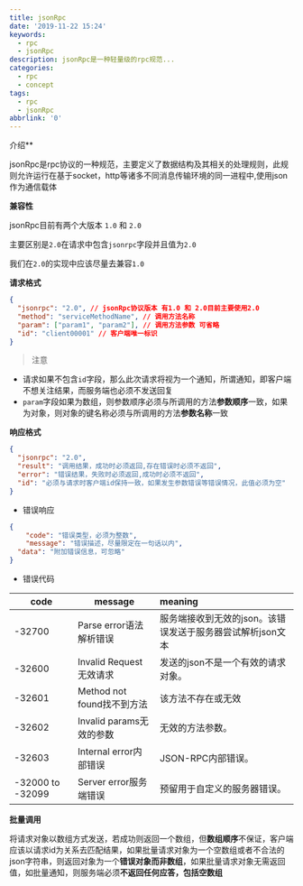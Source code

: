 ```yaml
---
title: jsonRpc
date: '2019-11-22 15:24'
keywords:
  - rpc
  - jsonRpc
description: jsonRpc是一种轻量级的rpc规范...
categories:
  - rpc
  - concept
tags:
  - rpc
  - jsonRpc
abbrlink: '0'
---
```






介绍**

jsonRpc是rpc协议的一种规范，主要定义了数据结构及其相关的处理规则，此规则允许运行在基于socket，http等诸多不同消息传输环境的同一进程中,使用json作为通信载体

**兼容性**

jsonRpc目前有两个大版本 `1.0` 和 `2.0`

主要区别是`2.0`在请求中包含`jsonrpc`字段并且值为`2.0`

我们在`2.0`的实现中应该尽量去兼容`1.0`

**请求格式**

```json
{
  "jsonrpc": "2.0", // jsonRpc协议版本 有1.0 和 2.0目前主要使用2.0
  "method": "serviceMethodName", // 调用方法名称
  "param": ["param1", "param2"], // 调用方法参数 可省略
  "id": "client00001" // 客户端唯一标识
}
```

> 注意

- 请求如果不包含`id`字段，那么此次请求将视为一个通知，所谓通知，即客户端不想关注结果，而服务端也必须不发送回复
- `param`字段如果为数组，则参数顺序必须与所调用的方法**参数顺序**一致，如果为对象，则对象的键名称必须与所调用的方法**参数名称**一致

**响应格式**

```json
{
  "jsonrpc": "2.0",
  "result": "调用结果，成功时必须返回,存在错误时必须不返回",
  "error": "错误结果，失败时必须返回,成功时必须不返回",
  "id": "必须与请求时客户端id保持一致，如果发生参数错误等错误情况，此值必须为空"
}
```

- 错误响应

```json
{
	"code": "错误类型，必须为整数",
	"message": "错误描述，尽量限定在一句话以内",
  "data": "附加错误信息，可忽略"
}
```

- 错误代码

| code             | message                    | meaning                                                    |
| ---------------- | -------------------------- | :--------------------------------------------------------- |
| -32700           | Parse error语法解析错误    | 服务端接收到无效的json。该错误发送于服务器尝试解析json文本 |
| -32600           | Invalid Request无效请求    | 发送的json不是一个有效的请求对象。                         |
| -32601           | Method not found找不到方法 | 该方法不存在或无效                                         |
| -32602           | Invalid params无效的参数   | 无效的方法参数。                                           |
| -32603           | Internal error内部错误     | JSON-RPC内部错误。                                         |
| -32000 to -32099 | Server error服务端错误     | 预留用于自定义的服务器错误。                               |

**批量调用**

将请求对象以数组方式发送，若成功则返回一个数组，但**数组顺序**不保证，客户端应该以请求id为关系去匹配结果，如果批量请求对象为一个空数组或者不合法的json字符串，则返回对象为一个**错误对象而非数组**，如果批量请求对象无需返回值，如批量通知，则服务端必须**不返回任何应答，包括空数组**
